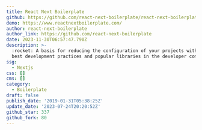 ```yaml
---
title: React Next Boilerplate
github: https://github.com/react-next-boilerplate/react-next-boilerplate
demo: https://www.reactnextboilerplate.com/
author: react-next-boilerplate
author_link: https://github.com/react-next-boilerplate
date: 2023-11-30T06:57:47.790Z
description: >-
  :rocket: A basis for reducing the configuration of your projects with nextJS,
  best development practices and popular libraries in the developer community.
ssg:
  - Nextjs
css: []
cms: []
category:
  - Boilerplate
draft: false
publish_date: '2019-01-31T05:38:25Z'
update_date: '2023-07-24T20:20:52Z'
github_star: 337
github_fork: 80
---
```

